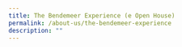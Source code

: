 ```yaml
---
title: The Bendemeer Experience (e Open House)
permalink: /about-us/the-bendemeer-experience
description: ""
---
```

